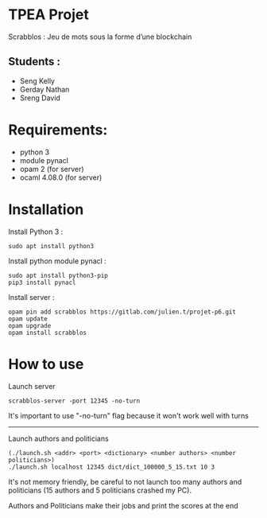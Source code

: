 # TPEA Projet

Scrabblos : Jeu de mots sous la forme d’une blockchain

## Students :
* Seng Kelly
* Gerday Nathan
* Sreng David

# Requirements:
* python 3
* module pynacl
* opam 2 (for server)
* ocaml 4.08.0 (for server)

# Installation

Install Python 3 :
```
sudo apt install python3
```
Install python module pynacl :
```
sudo apt install python3-pip
pip3 install pynacl
```
Install server :
```
opam pin add scrabblos https://gitlab.com/julien.t/projet-p6.git
opam update
opam upgrade
opam install scrabblos
```

# How to use

Launch server
```
scrabblos-server -port 12345 -no-turn
```
It's important to use "-no-turn" flag because it won't work well with turns
*******
Launch authors and politicians
```
(./launch.sh <addr> <port> <dictionary> <number authors> <number politicians>)
./launch.sh localhost 12345 dict/dict_100000_5_15.txt 10 3
```
It's not memory friendly, be careful to not launch too many authors and politicians (15 authors and 5 politicians crashed my PC).

Authors and Politicians make their jobs and print the scores at the end
